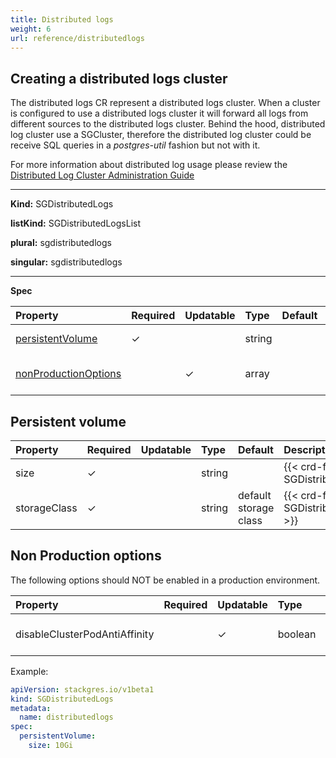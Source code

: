 ```yaml
---
title: Distributed logs
weight: 6
url: reference/distributedlogs
---
```


## Creating a distributed logs cluster

The distributed logs CR represent a distributed logs cluster. When a cluster is configured to use a
 distributed logs cluster it will forward all logs from different sources to the distributed logs cluster.
Behind the hood, distributed log cluster use a SGCluster, therefore the distributed log cluster could be receive SQL queries in a *postgres-util* fashion but not with it.

For more information about distributed log usage please review the [Distributed Log Cluster Administration Guide](/administration/cluster/distributedlogs/)
___

**Kind:** SGDistributedLogs

**listKind:** SGDistributedLogsList

**plural:** sgdistributedlogs

**singular:** sgdistributedlogs
___

**Spec**

| Property                                        | Required | Updatable | Type     | Default | Description |
|:------------------------------------------------|----------|-----------|:---------|:--------|:------------|
| [persistentVolume](#persistent-volume)          | ✓        |           | string   |         | {{< crd-field-description SGDistributedLogs.spec.persistentVolume >}} |
| [nonProductionOptions](#non-production-options) |          | ✓         | array    |         | {{< crd-field-description SGDistributedLogs.spec.nonProductionOptions >}} |

## Persistent volume

| Property                                   | Required | Updatable | Type     | Default                      | Description |
|:-------------------------------------------|----------|-----------|:---------|:-----------------------------|:------------|
| size                                       | ✓        |           | string   |                              | {{< crd-field-description SGDistributedLogs.spec.persistentVolume.size >}} |
| storageClass                               | ✓        |           | string   | default storage class        | {{< crd-field-description SGDistributedLogs.spec.persistentVolume.storageClass >}} |

## Non Production options

The following options should NOT be enabled in a production environment.

| Property                      | Required | Updatable | Type     | Default | Description |
|:------------------------------|----------|-----------|:---------|:--------|:------------|
| disableClusterPodAntiAffinity |          | ✓         | boolean  | false   | {{< crd-field-description SGDistributedLogs.spec.nonProductionOptions.disableClusterPodAntiAffinity >}} |

Example:

```yaml
apiVersion: stackgres.io/v1beta1
kind: SGDistributedLogs
metadata:
  name: distributedlogs
spec:
  persistentVolume:
    size: 10Gi
```
